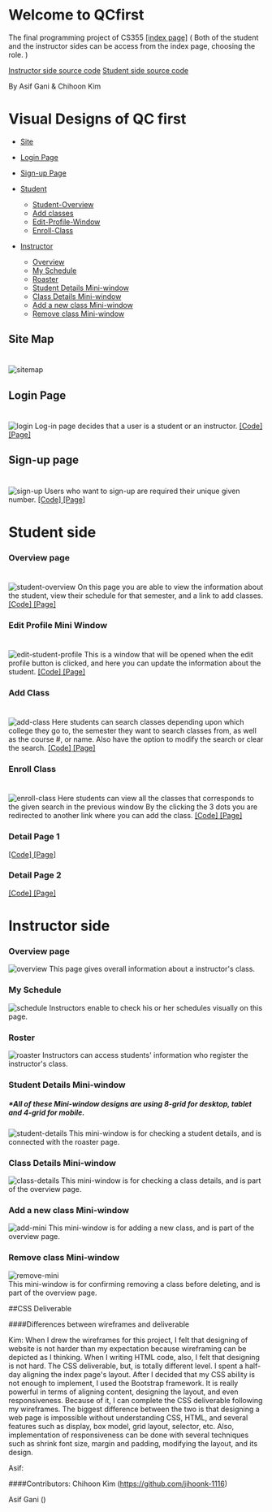 ﻿# Welcome to QCfirst

The final programming project of CS355
<a href="https://jihoonk-1116.github.io/final/index.html" target="_blank"> [index page]</a>
( Both of the student and the instructor sides can be access from the index page, choosing the role. )

<a href="https://github.com/jihoonk-1116/jihoonk-1116.github.io/tree/master/finalProject">Instructor side source code</a>
<a href="#">Student side source code</a>

By Asif Gani & Chihoon Kim

# Visual Designs of QC first
* [Site](#sitemap)
* [Login Page](#login)
* [Sign-up Page](#sign-up)
  

* [Student](#student)
    * [Student-Overview](#student-overview)
    * [Add classes](#add-class)
    * [Edit-Profile-Window](#edit-student-profile)
    * [Enroll-Class](#enroll-class)
  
  
* [Instructor](#ins)
    * [Overview](#overview-ins)
    * [My Schedule](#schedule)
    * [Roaster](#roaster)
    * [Student Details Mini-window](#student-details-ins)
    * [Class Details Mini-window](#class-details-ins)
    * [Add a new class Mini-window](#add-mini-ins)
    * [Remove class Mini-window](#remove-mini-ins)
   
## Site Map 
# <a name="sitemap"></a>
![sitemap](imgs/sitemap.png)

## Login Page 
# <a name="login"></a>
![login](imgs/login.png)
Log-in page decides that a user is a student or an instructor. <a href="instructor\index.html" target="_blank">[Code]</a><a href="https://jihoonk-1116.github.io/final/index.html" target="_blank"> [Page]</a>

## Sign-up page
# <a name="sign-up"></a>
![sign-up](imgs/signup.png)
Users who want to sign-up are required their unique given number. <a href="instructor\signup.html" target="_blank">[Code]</a><a href="https://jihoonk-1116.github.io/final/signup.html" target="_blank"> [Page]</a>

# Student side

### Overview page
# <a name="student"></a>
![student-overview](imgs/Student-Overview.png)
On this page you are able to view the information about the student, view their schedule for that semester, and a link to add classes. 
<a href="Student\student_overview.html" target="_blank">[Code]</a><a href="https://ganiasif98.github.io/Final/student_overview.html" target="_blank"> [Page]</a>

### Edit Profile Mini Window
# <a name="edit-student-profile"></a>
![edit-student-profile](imgs/Edit-Profile.png)
This is a window that will be opened when the edit profile button is clicked, and here you can update the information about the student.
<a href="Student\edit_profile.html" target="_blank">[Code]</a><a href="https://ganiasif98.github.io/Final/edit_profile.html" target="_blank"> [Page]</a>

### Add Class
# <a name="add-class"></a>
![add-class](imgs/Add-Class.png)
Here students can search classes depending upon which college they go to, the semester they want to search classes from, as well as the course #, or name. Also have the option to modify the search or clear the search.
<a href="Student\search_class.html" target="_blank">[Code]</a><a href="https://ganiasif98.github.io/Final/search_class.html" target="_blank"> [Page]</a>

### Enroll Class
# <a name="enroll-class"></a>
![enroll-class](imgs/Enroll-Class.png)
Here students can view all the classes that corresponds to the given search in the previous window By the clicking the 3 dots you are redirected to another link where you can add the class.
<a href="Student\enroll_class.html" target="_blank">[Code]</a><a href="https://ganiasif98.github.io/Final/enroll_class.html" target="_blank"> [Page]</a>

### Detail Page 1
<a href="Student\class_detail.html" target="_blank">[Code]</a><a href="https://ganiasif98.github.io/Final/class_detail.html" target="_blank"> [Page]</a>

### Detail Page 2
<a href="Student\class_detail2.html" target="_blank">[Code]</a><a href="https://ganiasif98.github.io/Final/class_detail2.html" target="_blank"> [Page]</a>

# Instructor side <a name="ins"></a>
### Overview page <a name="overview-ins"></a>
![overview](imgs/overview.png)
This page gives overall information about a instructor's class. 

### My Schedule <a name="schedule"></a>
![schedule](imgs/schedule.png)
Instructors enable to check his or her schedules visually on this page.

### Roster <a name="roaster"></a>
![roaster](imgs/roster.png)
Instructors can access students' information who register the instructor's class. 

### Student Details Mini-window <a name="student-details-ins"></a>
##### *All of these Mini-window designs are using 8-grid for desktop, tablet <br>and 4-grid for mobile.
![student-details](imgs/student-details.png)
This mini-window is for checking a student details, and is connected with the roaster page.

### Class Details Mini-window <a name="class-details-ins"></a>
![class-details](imgs/class-details.png)
This mini-window is for checking a class details, and is part of the overview page. 

### Add a new class Mini-window <a name="add-mini-ins"></a>
![add-mini](imgs/Add-mini.png)
This mini-window is for adding a new class, and is part of the overview page.

### Remove class Mini-window <a name="remove-mini-ins"></a>
![remove-mini](imgs/remove-mini.png)<br>
This mini-window is for confirming removing a class before deleting, and is part of the overview page. 

##CSS Deliverable

####Differences between wireframes and deliverable

Kim: When I drew the wireframes for this project, I felt that designing of website is not harder than my expectation because wireframing can be depicted as I thinking. When I writing HTML code, also, I felt that designing is not hard. The CSS deliverable, but, is totally different level. I spent a half-day aligning the index page's layout. After I decided that my CSS ability is not enough to implement, I used the Bootstrap framework. It is really powerful in terms of aligning content, designing the layout, and even responsiveness. Because of it, I can complete the CSS deliverable following my wireframes.  The biggest difference between the two is that designing a web page is impossible without understanding CSS, HTML, and several features such as display, box model, grid layout, selector, etc. Also,  implementation of responsiveness can be done with several techniques such as shrink font size, margin and padding, modifying the layout, and its design.

Asif:

####Contributors:
Chihoon Kim (https://github.com/jihoonk-1116)

Asif Gani ()

